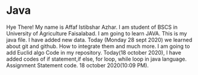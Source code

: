 # Java
Hye There! My name is Affaf Istibshar Azhar. I am student of BSCS in University of Agriculture Faisalabad.
I am going to learn JAVA. 
This is my java file. I have added new data.
Today (Monday 28 sept 2020) we learned about git and github. How to integrate them and much more.
I am going to add Euclid algo Code in my repository.
Today(18 october 2020), I have added codes of if statement,if else, for loop, while loop in java language. 
Assignment Statement code. 18 october 2020(10:09 PM).
